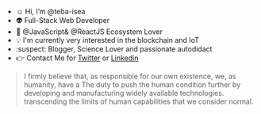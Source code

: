 - :relaxed: Hi, I’m @teba-isea
-  :alien: Full-Stack Web Developer
- :blue_heart: @JavaScript& @ReactJS Ecosystem Lover
- :bulb: I'm currently very interested in the blockchain and IoT
- :suspect: Blogger, Science Lover and passionate autodidact
- :point_right: Contact Me for [Twitter](https://twitter.com/iseaesteban) or [Linkedin](https://www.linkedin.com/in/teba-isea)


>I firmly believe that, as responsible for our own existence, we, as humanity, have a
The duty to push the human condition further by developing and manufacturing widely available technologies.
transcending the limits of human capabilities that we consider normal.  
